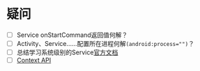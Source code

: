 # 疑问

- [ ] Service onStartCommand返回值何解？
- [ ] Activity、Service……配置所在进程何解`(android:process="")`？
- [ ] 总结学习系统级别的Service[官方文档](https://developer.android.google.cn/reference/android/content/Context?hl=en#getSystemService(java.lang.String))
- [ ] [Context API](https://developer.android.google.cn/reference/android/content/Context)
